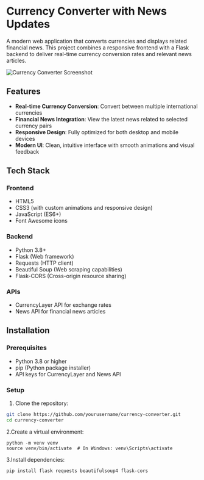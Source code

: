 # Currency Converter with News Updates

A modern web application that converts currencies and displays related financial news. This project combines a responsive frontend with a Flask backend to deliver real-time currency conversion rates and relevant news articles.

![Currency Converter Screenshot](https://github.com/user-attachments/assets/96fd3078-689f-4330-ba55-1d178c31eb98)

## Features

- **Real-time Currency Conversion**: Convert between multiple international currencies
- **Financial News Integration**: View the latest news related to selected currency pairs
- **Responsive Design**: Fully optimized for both desktop and mobile devices
- **Modern UI**: Clean, intuitive interface with smooth animations and visual feedback

## Tech Stack

### Frontend
- HTML5
- CSS3 (with custom animations and responsive design)
- JavaScript (ES6+)
- Font Awesome icons

### Backend
- Python 3.8+
- Flask (Web framework)
- Requests (HTTP client)
- Beautiful Soup (Web scraping capabilities)
- Flask-CORS (Cross-origin resource sharing)

### APIs
- CurrencyLayer API for exchange rates
- News API for financial news articles

## Installation

### Prerequisites
- Python 3.8 or higher
- pip (Python package installer)
- API keys for CurrencyLayer and News API

### Setup

1. Clone the repository:
```bash
git clone https://github.com/yourusername/currency-converter.git
cd currency-converter
```
2.Create a virtual environment:
```
python -m venv venv
source venv/bin/activate  # On Windows: venv\Scripts\activate
```
3.Install dependencies:
```
pip install flask requests beautifulsoup4 flask-cors
```
